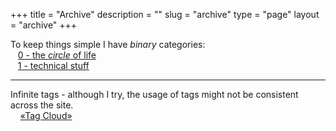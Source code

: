 +++
title = "Archive"
description = ""
slug = "archive"
type = "page"
layout = "archive"
+++

To keep things simple I have _binary_ categories:  
&nbsp;&nbsp;&nbsp;[0 - the _circle_ of life](/categories/0)  
&nbsp;&nbsp;&nbsp;[1 - technical stuff](/categories/1)

---

Infinite tags - although I try, the usage of tags might not be consistent across the site.   
&nbsp;&nbsp;&nbsp; [«Tag Cloud»](/tags)
